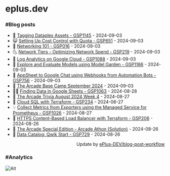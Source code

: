 # eplus.dev

### #Blog posts

<!-- BLOG-POST-LIST:START -->
 - 🧰 [Tagging Dataplex Assets - GSP1145](https://eplus.dev/tagging-dataplex-assets-gsp1145) - 2024-09-03
 - 😺 [Setting Up Cost Control with Quota - GSP651](https://eplus.dev/setting-up-cost-control-with-quota-gsp651) - 2024-09-03
 - 🗽 [Networking 101 - GSP016](https://eplus.dev/networking-101-gsp016) - 2024-09-03
 - 🌜 [Network Tiers - Optimizing Network Spend - GSP219](https://eplus.dev/network-tiers-optimizing-network-spend-gsp219) - 2024-09-03
 - 📝 [Log Analytics on Google Cloud - GSP1088](https://eplus.dev/log-analytics-on-google-cloud-gsp1088) - 2024-09-03
 - 🚀 [Explore and Evaluate Models using Model Garden - GSP1166](https://eplus.dev/explore-and-evaluate-models-using-model-garden-gsp1166) - 2024-09-03
 - 💼 [AppSheet to Google Chat using Webhooks from Automation Bots - GSP756](https://eplus.dev/appsheet-to-google-chat-using-webhooks-from-automation-bots-gsp756) - 2024-09-03
 - 🦣 [The Arcade Base Camp September 2024](https://eplus.dev/the-arcade-base-camp-september-2024) - 2024-09-03
 - 👨‍🏫 [Finding Data in Google Sheets - GSP1063](https://eplus.dev/finding-data-in-google-sheets-gsp1063) - 2024-08-28
 - 🔭 [The Arcade Trivia August 2024 Week 4](https://eplus.dev/the-arcade-trivia-august-2024-week-4) - 2024-08-27
 - 🤡 [Cloud SQL with Terraform - GSP234](https://eplus.dev/cloud-sql-with-terraform-gsp234) - 2024-08-27
 - 💡 [Collect Metrics from Exporters using the Managed Service for Prometheus - GSP1026](https://eplus.dev/collect-metrics-from-exporters-using-the-managed-service-for-prometheus-gsp1026) - 2024-08-27
 - 🦣 [HTTPS Content-Based Load Balancer with Terraform - GSP206](https://eplus.dev/https-content-based-load-balancer-with-terraform-gsp206) - 2024-08-26
 - 💪 [The Arcade Special Edition - Arcade Athon &lpar;Solution&rpar;](https://eplus.dev/the-arcade-special-edition-arcade-athon-solution) - 2024-08-26
 - 🤡 [Data Catalog: Qwik Start - GSP729](https://eplus.dev/data-catalog-qwik-start-gsp729) - 2024-08-26<!-- BLOG-POST-LIST:END -->

<div align="right">
  Update by <a target="_blank"
    href="https://github.com/ePlus-DEV/blog-post-workflow">ePlus-DEV/blog-post-workflow</a>
</div>

### #Analytics
![Alt](https://repobeats.axiom.co/api/embed/9990f7cddfbad8d834990b10ccad05f81ac1096f.svg "Repobeats analytics image")
